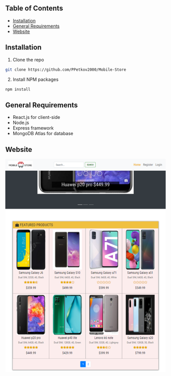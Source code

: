 ## Table of Contents

* [Installation](#installation)
* [General Requirements](#general-requirements)
* [Website](#website)

## Installation

1. Clone the repo
```sh
git clone https://github.com/PPetkov2000/Mobile-Store
```
2. Install NPM packages
```sh
npm install
```

## General Requirements

- React.js for client-side
- Node.js
- Express framework 
- MongoDB Atlas for database

## Website

![Game Zone](https://github.com/PPetkov2000/Mobile-Store/blob/main/app-view2.PNG)
